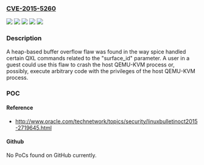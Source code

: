 ### [CVE-2015-5260](https://cve.mitre.org/cgi-bin/cvename.cgi?name=CVE-2015-5260)
![](https://img.shields.io/static/v1?label=Product&message=Red%20Hat%20Enterprise%20Linux%206&color=blue)
![](https://img.shields.io/static/v1?label=Product&message=Red%20Hat%20Enterprise%20Linux%207&color=blue)
![](https://img.shields.io/static/v1?label=Version&message=!%200%3A0.12.4-12.el6_7.3%20&color=brighgreen)
![](https://img.shields.io/static/v1?label=Version&message=!%200%3A0.12.4-9.el7_1.3%20&color=brighgreen)
![](https://img.shields.io/static/v1?label=Vulnerability&message=Improper%20Input%20Validation&color=brighgreen)

### Description

A heap-based buffer overflow flaw was found in the way spice handled certain QXL commands related to the "surface_id" parameter. A user in a guest could use this flaw to crash the host QEMU-KVM process or, possibly, execute arbitrary code with the privileges of the host QEMU-KVM process.

### POC

#### Reference
- http://www.oracle.com/technetwork/topics/security/linuxbulletinoct2015-2719645.html

#### Github
No PoCs found on GitHub currently.

